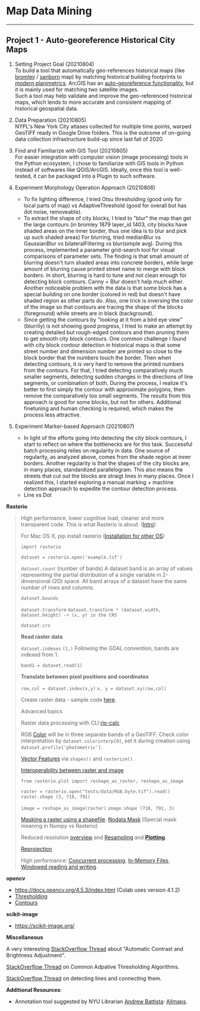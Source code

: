 # Map Data Mining
---

## Project 1 - Auto-georeference Historical City Maps

1. Setting Project Goal (20210804)<br>
To build a tool that automatically geo-references historical maps (like [bromley](http://maps.nypl.org/warper/layers/1403) / [sanborn](http://maps.nypl.org/warper/maps/19243) map) by matching historical building footprints to [modern planimetrics](https://www1.nyc.gov/site/doitt/residents/gis-2d-data.page). ArcGIS has an [auto-georeference functionality](https://pro.arcgis.com/en/pro-app/latest/help/data/imagery/georeferencing-a-raster-automatically-to-another-raster.htm), but it is mainly used for matching two satellite images. <br>
Such a tool may help validate and improve the geo-referenced historical maps, which lends to more accurate and consistent mapping of historical geospatial data. 

2. Data Preparation (20210805)<br>
NYPL's New York City atlases collected for multiple time points, warped GeoTIFF ready in Google Drive folders. This is the outcome of on-going data collection infrastructure build-up since last fall of 2020.

3. Find and Familiarize with GIS Tool (20210805)<br>
For easier integration with computer vision (image processing) tools in the Python ecosystem, I chose to familiarize with GIS tools in Python instead of softwares like QGIS/ArcGIS. Ideally, once this tool is well-tested, it can be packaged into a Plugin to such software.

4. Experiment Morphology Operation Approach (20210806)<br>
	- To fix lighting difference, I tried Otsu thresholding (good only for local parts of map) vs AdaptiveThreshold (good for overall but has dot noise, removeable).
	- To extract the shape of city blocks, I tried to "blur" the map than get the large contours (in bromley 1879 layer_id 1403, city blocks have shaded areas on the inner border, thus one idea is to blur and pick up such shaded areas) For blurring, tried medianBlur vs GaussianBlur vs bilateralFiltering vs blur(simple avg). During this process, implemented a parameter grid-search tool for visual comparisons of parameter sets. The finding is that small amount of blurring doesn't turn shaded areas into concrete borders, while large amount of blurring cause printed street name to merge with block borders. In short, blurring is hard to tune and not clean enough for detecting block contours. Canny + Blur doesn't help much either. Another noticeable problem with the data is that some block has a special building on one border (colored in red) but doesn't have shaded region as other parts do. Also, one trick is inversing the color of the image so that contours are tracing the shape of the blocks (foreground) while streets are in black (background). 
	- Since getting the contours by "looking at it from a bird eye view" (blurrily) is not showing good progress, I tried to make an attempt by creating detailed but rough-edged contours and then pruning them to get smooth city block contours. One common challenge I found with city block contour detection in historical maps is that some street number and dimension number are printed so close to the block border that the numbers touch the border. Then when detecting contours, it is very hard to remove the printed numbers from the contours. For that, I tried detecting comparatively much smaller segments, detecting sudden changes in the directions of line segments, or combination of both. During the process, I realize it's better to first simply the contour with approximate polygons, then remove the comparatively too small segments. The results from this approach is good for some blocks, but not for others. Additional finetuning and human checking is required, which makes the process less attractive.

5. Experiment Marker-based Approach (20210807)<br>
	- In light of the efforts going into detecting the city block contours, I start to reflect on where the bottlenecks are for this task. Successful batch processing relies on regularity in data. One source of regularity, as analyzed above, comes from the shade region at inner borders. Another regularity is that the shapes of the city blocks are, in many places, standardized parallelogram. This also means the streets that cut out the blocks are straigt lines in many places. Once I realized this, I started exploring a manual marking + machine detection approach to expedite the contour detection process.
	- Line vs Dot


**Rasterio**

> High performance, lower cognitive load, cleaner and more transparent code. This is what Rasterio is about. ([Intro](https://rasterio.readthedocs.io/en/latest/intro.html))
> 
> For Mac OS X, pip install rasterio ([Installation for other OS](https://rasterio.readthedocs.io/en/latest/installation.html))
> 
> `import rasterio`
> 
> `dataset = rasterio.open('example.tif')`
> 
> `dataset.count` (number of bands) A dataset band is an array of values representing the partial distribution of a single variable in 2-dimensional (2D) space. All band arrays of a dataset have the same number of rows and columns. 
> 
> `dataset.bounds`
> 
> `dataset.transform` `dataset.transform * (dataset.width, dataset.height) -> (x, y) in the CRS`
> 
> `dataset.crs`
> 
> **Read raster data**
> 
> `dataset.indexes` `(1,)` Following the GDAL convention, bands are indexed from 1.
> 
> `band1 = dataset.read(1)`
> 
> **Translate between pixel positions and coordinates**
> 
> `row,col = dataset.index(x,y)`
> `x, y = dataset.xy(row,col)`
> 
> Create raster data - sample code [here](https://rasterio.readthedocs.io/en/latest/quickstart.html#creating-data).
> 
> Advanced topics
> 
> Raster data processing with CLI [rio-calc](https://rasterio.readthedocs.io/en/latest/topics/calc.html#using-rio-calc) 
> 
> RGB [Color](https://rasterio.readthedocs.io/en/latest/topics/color.html) will be in three separate bands of a GeoTIFF. Check color interpretation by `dataset.colorinterp[0]`, set it during creation using `dataset.profile['photometric']`. 
> 
> [Vector Features](https://rasterio.readthedocs.io/en/latest/topics/features.html) via `shapes()` and `rasterize()`.
> 
> [Interoperability between raster and image](https://rasterio.readthedocs.io/en/latest/topics/image_processing.html)
> 
> `from rasterio.plot import reshape_as_raster, reshape_as_image`
> 
> `raster = rasterio.open("tests/data/RGB.byte.tif").read()`
> `raster.shape (3, 718, 791)`
> 
> `image = reshape_as_image(raster)`
> `image.shape (718, 791, 3)`
> 
> [Masking a raster using a shapefile](https://rasterio.readthedocs.io/en/latest/topics/masking-by-shapefile.html#masking-a-raster-using-a-shapefile). [Nodata Mask](https://rasterio.readthedocs.io/en/latest/topics/masks.html) (Special mask meaning in Numpy vs Rasterio)
> 
> Reduced resolution [overview](https://rasterio.readthedocs.io/en/latest/topics/overviews.html) and [Resampling](https://rasterio.readthedocs.io/en/latest/topics/resampling.html) and [**Plotting**](https://rasterio.readthedocs.io/en/latest/topics/plotting.html). 
> 
> [Reprojection](https://rasterio.readthedocs.io/en/latest/topics/reproject.html)
> 
> High performance: [Concurrent processing](https://rasterio.readthedocs.io/en/latest/topics/concurrency.html), [In-Memory Files](https://rasterio.readthedocs.io/en/latest/topics/memory-files.html), [Windowed reading and writing](https://rasterio.readthedocs.io/en/latest/topics/windowed-rw.html).


**opencv** 

- https://docs.opencv.org/4.5.3/index.html (Colab uses version 4.1.2)
- [Thresholding](https://docs.opencv.org/4.5.2/d7/d4d/tutorial_py_thresholding.html)
- [Contours](https://docs.opencv.org/4.5.2/d3/d05/tutorial_py_table_of_contents_contours.html)

**scikit-image** 

- https://scikit-image.org/


**Miscellaneous**

A very interesting [StackOverflow Thread](https://stackoverflow.com/questions/56905592/automatic-contrast-and-brightness-adjustment-of-a-color-photo-of-a-sheet-of-pape) about "Automatic Contrast and Brightness Adjustment".

[StackOverflow Thread](https://dsp.stackexchange.com/questions/2411/what-are-the-most-common-algorithms-for-adaptive-thresholding) on Common Adpative Thresholding Algorithms.

[StackOverflow Thread](https://stackoverflow.com/questions/45322630/how-to-detect-lines-in-opencv) on detecting lines and connecting them.


**Additional Resources**: 

- Annotation tool suggested by NYU Librarian [Andrew Battista](https://library.nyu.edu/people/andrew-battista/): [Allmaps](https://observablehq.com/@bertspaan/using-allmaps-to-draw-geojson-on-a-iiif-image).



